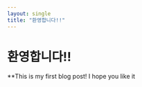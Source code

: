 ```yaml
---
layout: single
title: "환영합니다!!"
---
```


# 환영합니다!!  

**This is my first blog post!
I hope you like it
